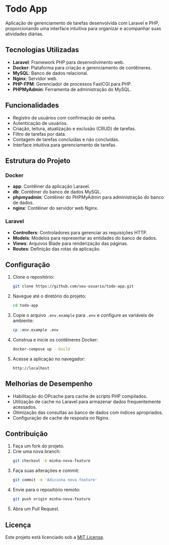# Todo App

Aplicação de gerenciamento de tarefas desenvolvida com Laravel e PHP, proporcionando uma interface intuitiva para organizar e acompanhar suas atividades diárias.

## Tecnologias Utilizadas

- **Laravel**: Framework PHP para desenvolvimento web.
- **Docker**: Plataforma para criação e gerenciamento de contêineres.
- **MySQL**: Banco de dados relacional.
- **Nginx**: Servidor web.
- **PHP-FPM**: Gerenciador de processos FastCGI para PHP.
- **PHPMyAdmin**: Ferramenta de administração do MySQL.

## Funcionalidades

- Registro de usuários com confirmação de senha.
- Autenticação de usuários.
- Criação, leitura, atualização e exclusão (CRUD) de tarefas.
- Filtro de tarefas por data.
- Contagem de tarefas concluídas e não concluídas.
- Interface intuitiva para gerenciamento de tarefas.

## Estrutura do Projeto

### Docker

- **app**: Contêiner da aplicação Laravel.
- **db**: Contêiner do banco de dados MySQL.
- **phpmyadmin**: Contêiner do PHPMyAdmin para administração do banco de dados.
- **nginx**: Contêiner do servidor web Nginx.

### Laravel

- **Controllers**: Controladores para gerenciar as requisições HTTP.
- **Models**: Modelos para representar as entidades do banco de dados.
- **Views**: Arquivos Blade para renderização das páginas.
- **Routes**: Definição das rotas da aplicação.

## Configuração

1. Clone o repositório:
    ```bash
    git clone https://github.com/seu-usuario/todo-app.git
    ```

2. Navegue até o diretório do projeto:
    ```bash
    cd todo-app
    ```

3. Copie o arquivo `.env.example` para `.env` e configure as variáveis de ambiente:
    ```bash
    cp .env.example .env
    ```

4. Construa e inicie os contêineres Docker:
    ```bash
    docker-compose up --build
    ```

5. Acesse a aplicação no navegador:
    ```
    http://localhost
    ```

## Melhorias de Desempenho

- Habilitação do OPcache para cache de scripts PHP compilados.
- Utilização de cache no Laravel para armazenar dados frequentemente acessados.
- Otimização das consultas ao banco de dados com índices apropriados.
- Configuração de cache de resposta no Nginx.

## Contribuição

1. Faça um fork do projeto.
2. Crie uma nova branch:
    ```bash
    git checkout -b minha-nova-feature
    ```
3. Faça suas alterações e commit:
    ```bash
    git commit -m 'Adiciona nova feature'
    ```
4. Envie para o repositório remoto:
    ```bash
    git push origin minha-nova-feature
    ```
5. Abra um Pull Request.

## Licença

Este projeto está licenciado sob a [MIT License](LICENSE).

